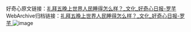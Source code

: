 好奇心原文链接：[礼拜五晚上世界人民睡得怎么样？_文化_好奇心日报-罗芊 ](https://www.qdaily.com/articles/12539.html)
WebArchive归档链接：[礼拜五晚上世界人民睡得怎么样？_文化_好奇心日报-罗芊 ](http://web.archive.org/web/20190623172754/https://www.qdaily.com/articles/12539.html)
![image](http://ww3.sinaimg.cn/large/007d5XDply1g3wjtw6h3rj30u053q4qp)